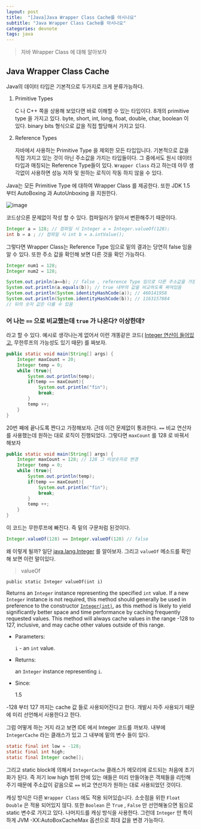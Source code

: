 ```yaml
---
layout: post
title:  "[Java]Java Wrapper Class Cache를 아시나요"
subtitle: "Java Wrapper Class Cache를 아시나요"
categories: devnote
tags: java
---
```


> 자바 Wrapper Class 에 대해 알아보자

## Java Wrapper Class Cache

Java의 데이터 타입은  기본적으로 두가지로 크게 분류가능하다.

1. Primitive Types

   C 나 C++ 쪽을 상용해 보았다면 바로 이해할 수 있는 타입이다. 8개의 primitive type 을 가지고 있다. byte, short, int, long, float, double, char, boolean 이 있다. binary bits 형식으로 값을 직접 할당해서 가지고 있다.

2. Reference Types

   자바에서 사용하는 Primitive Type 을 제외한 모든 타입입니다. 기본적으로 값을 직접 가지고 있는 것이 아닌 주소값을 가지는 타입들이다. 그 중에서도 원시 데이터 타입과 매칭되는 Reference Type들이 있다. `Wrapper Class` 라고 하는데  아무 생각없이 사용하면 성능 저하 및 원하는 로직이 작동 하지 않을 수 있다. 



Java는 모든 Primitive Type 에 대하여 Wrapper Class 를 제공한다. 또한 JDK 1.5 부터 AutoBoxing 과 AutoUnboxing 을 지원한다. 

![image](https://user-images.githubusercontent.com/32893340/59142855-4c394c00-89ff-11e9-9e7f-b189bce3185a.png)

코드상으론 문제없이 작성 할 수 있다. 컴파일러가 알아서 변환해주기 때문이다.

```java
Integer a = 128; // 컴파일 시 Integer a = Integer.valueOf(128);
int b = a ; // 컴파일 시 int b = a.intValue();
```

그렇다면 Wrapper Class는 Reference Type 임으로 밑의 결과는 당연히 false 임을 알 수 있다. 또한 주소 값을 확인해 보면 다른 것을 확인 가능하다.

```java
Integer num1 = 128;
Integer num2 = 128;

System.out.prinln(a==b); // false , reference Type 임으로 다른 주소값을 가짐
System.out.println(a.equals(b)); // true 내부의 값을 비교하도록 짜여있음
System.out.println(System.identityHashCode(a)); // 460141958
System.out.println(System.identityHashCode(b)); // 1163157884 
// 뒤의 숫자 값은 다를 수 있음
```

### 어 나는 `==` 으로 비교했는데 `true` 가 나온다? 이상한데? 

라고 할 수 있다. 예시로 생각나는게 없어서 이런 개똥같은 코드( [Integer 연산이 들어있고](<https://dzone.com/articles/java-performance-notes-autoboxing-unboxing>), 무한루프의 가능성도 있기 때문) 를 짜보자.

```java 
public static void main(String[] args) {
    Integer maxCount = 20;
    Integer temp = 0;
    while (true){
        System.out.println(temp);
        if(temp == maxCount){
            System.out.println("fin");
            break;
        }
        temp ++;
    }
}
```

20번 째에 끝나도록 짠다고 가정해보자. 근데 이건 문제없이 통과한다. `==` 비교 연산자를 사용했는데 원하는 대로 로직이 진행되었다. 그렇다면 `maxCount` 를 128 로 바꿔서 해보자

```java
public static void main(String[] args) {
    Integer maxCount = 128; // 128 그 이상숫자로 변경
    Integer temp = 0;
    while (true){
        System.out.println(temp);
        if(temp == maxCount){
            System.out.println("fin");
            break;
        }
        temp ++;
    }
}
```

이 코드는 무한루프에 빠진다. 즉 밑의 구문처럼 된것이다.

```java
Integer.valueOf(128) == Integer.valueOf(128) // false 
```

왜 이렇게 될까? 일단 [java.lang.Integer](<https://docs.oracle.com/javase/8/docs/api/java/lang/Integer.html>) 를 알아보자. 그리고 `valueOf` 메소드를 확인해 보면 이런 말이있다.

>valueOf

```
public static Integer valueOf(int i)
```

Returns an `Integer` instance representing the specified `int` value. If a new `Integer` instance is not required, this method should generally be used in preference to the constructor [`Integer(int)`](https://docs.oracle.com/javase/8/docs/api/java/lang/Integer.html#Integer-int-), as this method is likely to yield significantly better space and time performance by caching frequently requested values. This method will always cache values in the range -128 to 127, inclusive, and may cache other values outside of this range.

- Parameters:

  `i` - an `int` value.

- Returns:

  an `Integer` instance representing `i`.

- Since:

  1.5

-128 부터 127 까지는 cache 값 들로 사용되어진다고 한다. 개발시 자주 사용되기 때문에 미리 선언해서 사용한다고 한다.

그럼 어떻게 하는 거지 라고 보면 IDE 에서 Integer 코드를 까보자.  내부에 `IntegerCache` 라는 클래스가 있고 그 내부에 밑의 변수 들이 있다. 

```java
static final int low = -128;	
static final int high;
static final Integer cache[];
```

그리고 static block에 의해서 `IntegerCache` 클래스가 메모리에 로드되는 처음에 초기화가 된다. 즉 저기 low high 범위 안에 있는 애들은 미리 만들어놓은 객체들을 리턴해주기 때문에 주소값이 같음으로  `==` 비교 연산자가 원하는 대로 사용되었던 것이다.

캐싱 방식은 다른 `Wrapper Class` 에도 적용 되어있습니다. 소숫점을 위한 `Float` `Double` 은 적용 되어있지 않다. 또한 `Boolean` 은 `True` , `False` 만 선언해놓으면 됨으로 static 변수로 가지고 있다. 나머지드를 캐싱 방식을 사용한다. 그런데 `Integer` 만 특이하게 JVM -XX:AutoBoxCacheMax 옵션으로 최대 값을 변경 가능하다.
